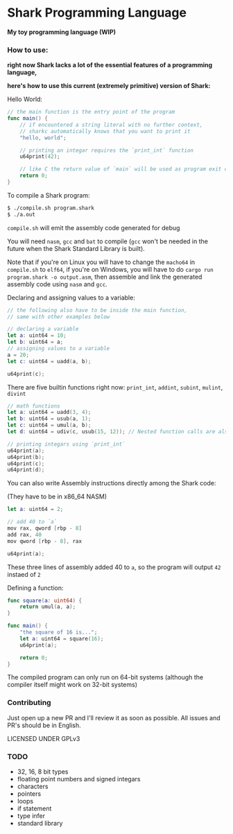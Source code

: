 # Shark Programming Language

**My toy programming language (WIP)**

### How to use:
**right now Shark lacks a lot of the essential features of a programming language,**

**here's how to use this current (extremely primitive) version of Shark:**

Hello World:

``` Swift
// the main function is the entry point of the program
func main() {
    // if encountered a string literal with no further context,
    // sharkc automatically knows that you want to print it
    "hello, world";

    // printing an integar requires the `print_int` function
    u64print(42);

    // like C the return value of `main` will be used as program exit code
    return 0;
}
```

To compile a Shark program:

``` Bash
$ ./compile.sh program.shark
$ ./a.out
```

`compile.sh` will emit the assembly code generated for debug

You will need `nasm`, `gcc` and `bat` to compile (`gcc` won't be needed in the future when the Shark Standard Library is built).

Note that if you're on Linux you will have to change the `macho64` in `compile.sh` to `elf64`,
if you're on Windows, you will have to do `cargo run program.shark -o output.asm`, then assemble and link the generated assembly code using `nasm` and `gcc`.

Declaring and assigning values to a variable:

``` Swift
// the following also have to be inside the main function,
// same with other examples below

// declaring a variable
let a: uint64 = 10;
let b: uint64 = a;
// assigning values to a variable
a = 20;	
let c: uint64 = uadd(a, b);

u64print(c);
```

There are five builtin functions right now: `print_int`, `addint`, `subint`, `mulint`, `divint`

``` Swift
// math functions
let a: uint64 = uadd(3, 4);
let b: uint64 = usub(a, 1);
let c: uint64 = umul(a, b);
let d: uint64 = udiv(c, usub(15, 12)); // Nested function calls are also supported

// printing integars using `print_int`
u64print(a);
u64print(b);
u64print(c);
u64print(d);
```

You can also write Assembly instructions directly among the Shark code:

(They have to be in x86_64 NASM)

``` Swift
let a: uint64 = 2;

// add 40 to `a`
mov rax, qword [rbp - 8]
add rax, 40
mov qword [rbp - 8], rax

u64print(a);
```

These three lines of assembly added 40 to `a`, so the program will output `42` instaed of `2`

Defining a function:
``` Swift
func square(a: uint64) {
    return umul(a, a);
}

func main() {
    "the square of 16 is...";
    let a: uint64 = square(16);
    u64print(a);

    return 0;
}
```

The compiled program can only run on 64-bit systems (although the compiler itself might work on 32-bit systems)

### Contributing
Just open up a new PR and I'll review it as soon as possible. All issues and PR's should be in English.

LICENSED UNDER GPLv3

### TODO
- 32, 16, 8 bit types
- floating point numbers and signed integars
- characters
- pointers
- loops
- if statement
- type infer
- standard library
